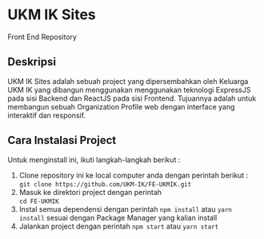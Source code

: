 # UKM IK Sites

Front End Repository
<br />
## Deskripsi
UKM IK Sites adalah sebuah project yang dipersembahkan oleh Keluarga UKM IK yang dibangun menggunakan menggunakan teknologi ExpressJS pada sisi Backend dan ReactJS pada sisi Frontend. Tujuannya adalah untuk membangun sebuah Organization Profile web dengan interface yang interaktif dan responsif.
 <br />
## Cara Instalasi Project
Untuk menginstall ini, ikuti langkah-langkah berikut :
<br />
1.  Clone repository ini ke local computer anda
    dengan perintah berikut : 
    <br />
    ```git clone https://github.com/UKM-IK/FE-UKMIK.git```
2.  Masuk ke direktori project dengan perintah
    <br />
    `cd FE-UKMIK`
3.  Instal semua dependensi dengan perintah `npm
    install` atau `yarn install` sesuai dengan Package Manager yang kalian install
4.  Jalankan project dengan perintah `npm start` atau `yarn start`